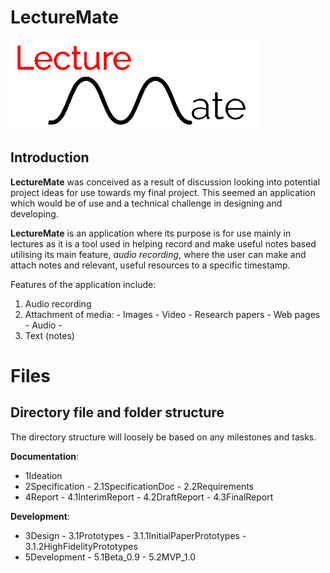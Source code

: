 ﻿# LectureMate
 <img src="3Design/3.2Logo/logo.jpg"/>

## Introduction

**LectureMate** was conceived as a result of discussion looking into potential project ideas for use towards my final project. This seemed an application which would be of use and a technical challenge in designing and developing.

**LectureMate** is an application where its purpose is for use mainly in lectures as it is a tool used in helping record and make useful notes based utilising its main feature, *audio recording*, where the user can make and attach notes and relevant, useful resources to a specific timestamp.

Features of the application include:

 1. Audio recording
 2. Attachment of media:
		 - Images
		 - Video
		 - Research papers
		 - Web pages
		 - Audio
		 - 
 3. Text (notes)

# Files

## Directory file and folder structure

The directory structure will loosely be based on any milestones and tasks.

**Documentation**:

 - 1Ideation 
 - 2Specification 
		 - 2.1SpecificationDoc
		 - 2.2Requirements
 - 4Report
		 - 4.1InterimReport
		 - 4.2DraftReport
		 - 4.3FinalReport

**Development**:
 - 3Design
		 - 3.1Prototypes
			 - 3.1.1InitialPaperPrototypes
			 - 3.1.2HighFidelityPrototypes
 - 5Development
		 - 5.1Beta_0.9
		 - 5.2MVP_1.0
